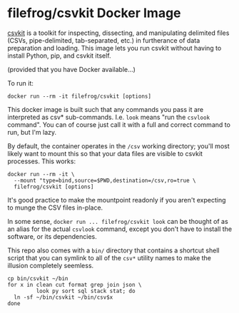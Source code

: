 filefrog/csvkit Docker Image
=============================

[csvkit][1] is a toolkit for inspecting, dissecting, and manipulating
delimited files (CSVs, pipe-delimited, tab-separated, etc.) in
furtherance of data preparation and loading.  This image lets you
run csvkit without having to install Python, pip, and csvkit
itself.

(provided that you have Docker available...)

To run it:

    docker run --rm -it filefrog/csvkit [options]

This docker image is built such that any commands you pass it are
interpreted as csv\* sub-commands.  I.e. `look` means "run the
`csvlook` command".  You can of course just call it with a full
and correct command to run, but I'm lazy.

By default, the container operates in the `/csv` working
directory; you'll most likely want to mount this so that your data
files are visible to csvkit processes.  This works:

    docker run --rm -it \
      --mount "type=bind,source=$PWD,destination=/csv,ro=true \
      filefrog/csvkit [options]

It's good practice to make the mountpoint readonly if you aren't
expecting to munge the CSV files in-place.

In some sense, `docker run ... filefrog/csvkit look` can be
thought of as an alias for the actual `csvlook` command, except
you don't have to install the software, or its dependencies.

This repo also comes with a `bin/` directory that contains a
shortcut shell script that you can symlink to all of the `csv*`
utility names to make the illusion completely seemless.

    cp bin/csvkit ~/bin
    for x in clean cut format grep join json \
             look py sort sql stack stat; do
      ln -sf ~/bin/csvkit ~/bin/csv$x
    done

[1]: https://csvkit.readthedocs.io/en/latest/
